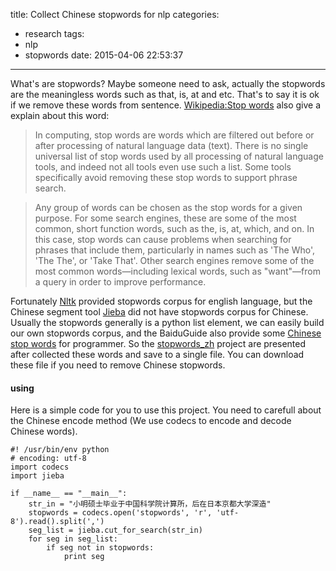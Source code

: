 title: Collect Chinese stopwords for nlp
categories:
  - research
tags:
  - nlp
  - stopwords
date: 2015-04-06 22:53:37
---

What's are stopwords? Maybe someone need to ask, actually the stopwords are the meaningless words such as that, is, at and etc. That's to say it is ok if we remove these words from sentence. [Wikipedia:Stop words](http://en.wikipedia.org/wiki/Stop_words) also give a explain about this word:

>In computing, stop words are words which are filtered out before or after processing of natural language data (text). There is no single universal list of stop words used by all processing of natural language tools, and indeed not all tools even use such a list. Some tools specifically avoid removing these stop words to support phrase search.

>Any group of words can be chosen as the stop words for a given purpose. For some search engines, these are some of the most common, short function words, such as the, is, at, which, and on. In this case, stop words can cause problems when searching for phrases that include them, particularly in names such as 'The Who', 'The The', or 'Take That'. Other search engines remove some of the most common words—including lexical words, such as "want"—from a query in order to improve performance.

Fortunately [Nltk](http://www.nltk.org/) provided stopwords corpus for english language, but the Chinese segment tool [Jieba](https://github.com/fxsjy/jieba) did not have stopwords corpus for Chinese. Usually the stopwords generally is a python list element, we can easily build our own stopwords corpus, and the BaiduGuide also provide some [Chinese stop words](http://www.baiduguide.com/baidu-stopwords/) for programmer. So the [stopwords_zh](https://github.com/ourren/stopwords_zh) project are presented after collected these words and save to a single file. You can download these file if you need to remove Chinese stopwords.


#### using

Here is a simple code for you to use this project. You need to carefull about the Chinese encode method (We use codecs to encode and decode Chinese words).

	#! /usr/bin/env python
	# encoding: utf-8
	import codecs
	import jieba

	if __name__ == "__main__":
	    str_in = "小明硕士毕业于中国科学院计算所，后在日本京都大学深造"
	    stopwords = codecs.open('stopwords', 'r', 'utf-8').read().split(',')
	    seg_list = jieba.cut_for_search(str_in)
	    for seg in seg_list:
	        if seg not in stopwords:
	            print seg